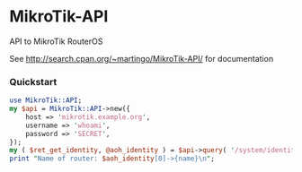 # MikroTik-API
API to MikroTik RouterOS

See http://search.cpan.org/~martingo/MikroTik-API/ for documentation

### Quickstart
```perl
use MikroTik::API;
my $api = MikroTik::API->new({
	host => 'mikrotik.example.org',
	username => 'whoami',
	password => 'SECRET',
});
my ( $ret_get_identity, @aoh_identity ) = $api->query( '/system/identity/print', {}, {} );
print "Name of router: $aoh_identity[0]->{name}\n";
```

